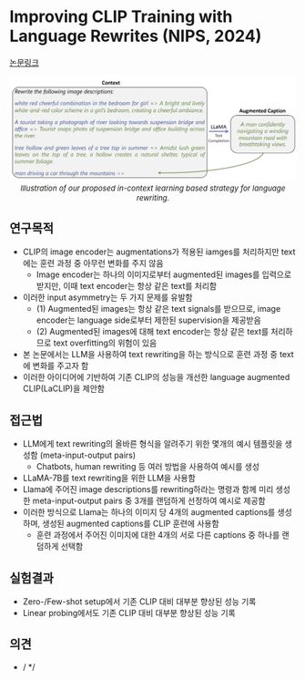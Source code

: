 # Improving CLIP Training with Language Rewrites (NIPS, 2024)

[논문링크](https://proceedings.neurips.cc/paper_files/paper/2023/hash/6fa4d985e7c434002fb6289ab9b2d654-Abstract-Conference.html)

<p align="center">
    <img width="800" alt='fig1' src="./img/05_46_01.png?raw=true"></br>
    <em><font size=2>Illustration of our proposed in-context learning based strategy for language rewriting.</font></em>
</p>

## 연구목적
- CLIP의 image encoder는 augmentations가 적용된 iamges를 처리하지만 text에는 훈련 과정 중 아무런 변화를 주지 않음
  - Image encoder는 하나의 이미지로부터 augmented된 images를 입력으로 받지만, 이때 text encoder는 항상 같은 text를 처리함
- 이러한 input asymmetry는 두 가지 문제를 유발함
  - (1) Augmented된 images는 항상 같은 text signals를 받으므로, image encoder는 language side로부터 제한된 supervision을 제공받음
  - (2) Augmented된 images에 대해 text encoder는 항상 같은 text를 처리하므로 text overfitting의 위험이 있음
- 본 논문에서는 LLM을 사용하여 text rewriting을 하는 방식으로 훈련 과정 중 text에 변화를 주고자 함
- 이러한 아이디어에 기반하여 기존 CLIP의 성능을 개선한 language augmented CLIP(LaCLIP)을 제안함

## 접근법
- LLM에게 text rewriting의 올바른 형식을 알려주기 위한 몇개의 예시 템플릿을 생성함 (meta-input-output pairs)
  - Chatbots, human rewriting 등 여러 방법을 사용하여 예시를 생성
- LLaMA-7B를 text rewriting을 위한 LLM을 사용함
- Llama에 주어진 image descriptions를 rewriting하라는 명령과 함께 미리 생성한 meta-input-output pairs 중 3개를 랜덤하게 선정하여 예시로 제공함
- 이러한 방식으로 Llama는 하나의 이미지 당 4개의 augmented captions를 생성하며, 생성된 augmented captions를 CLIP 훈련에 사용함
    - 훈련 과정에서 주어진 이미지에 대한 4개의 서로 다른 captions 중 하나를 랜덤하게 선택함

## 실험결과
- Zero-/Few-shot setup에서 기존 CLIP 대비 대부분 향상된 성능 기록
- Linear probing에서도 기존 CLIP 대비 대부분 향상된 성능 기록

## 의견
- /
*/